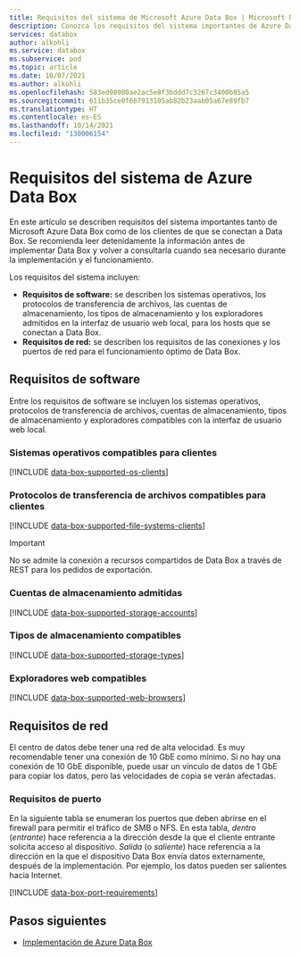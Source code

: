 ```yaml
---
title: Requisitos del sistema de Microsoft Azure Data Box | Microsoft Docs
description: Conozca los requisitos del sistema importantes de Azure Data Box y de los clientes que se conectan a Data Box.
services: databox
author: alkohli
ms.service: databox
ms.subservice: pod
ms.topic: article
ms.date: 10/07/2021
ms.author: alkohli
ms.openlocfilehash: 583ed98980ae2ac5e8f3bddd7c3267c3400b85a5
ms.sourcegitcommit: 611b35ce0f667913105ab82b23aab05a67e89fb7
ms.translationtype: HT
ms.contentlocale: es-ES
ms.lasthandoff: 10/14/2021
ms.locfileid: "130006154"
---
```

# <a name="azure-data-box-system-requirements"></a>Requisitos del sistema de Azure Data Box

En este artículo se describen requisitos del sistema importantes tanto de Microsoft Azure Data Box como de los clientes de que se conectan a Data Box. Se recomienda leer detenidamente la información antes de implementar Data Box y volver a consultarla cuando sea necesario durante la implementación y el funcionamiento.

Los requisitos del sistema incluyen:

* **Requisitos de software:** se describen los sistemas operativos, los protocolos de transferencia de archivos, las cuentas de almacenamiento, los tipos de almacenamiento y los exploradores admitidos en la interfaz de usuario web local, para los hosts que se conectan a Data Box.
* **Requisitos de red:** se describen los requisitos de las conexiones y los puertos de red para el funcionamiento óptimo de Data Box.


## <a name="software-requirements"></a>Requisitos de software

Entre los requisitos de software se incluyen los sistemas operativos, protocolos de transferencia de archivos, cuentas de almacenamiento, tipos de almacenamiento y exploradores compatibles con la interfaz de usuario web local.

### <a name="supported-operating-systems-for-clients"></a>Sistemas operativos compatibles para clientes

[!INCLUDE [data-box-supported-os-clients](../../includes/data-box-supported-os-clients.md)]


### <a name="supported-file-transfer-protocols-for-clients"></a>Protocolos de transferencia de archivos compatibles para clientes

[!INCLUDE [data-box-supported-file-systems-clients](../../includes/data-box-supported-file-systems-clients.md)]

> [!IMPORTANT] 
> No se admite la conexión a recursos compartidos de Data Box a través de REST para los pedidos de exportación.

### <a name="supported-storage-accounts"></a>Cuentas de almacenamiento admitidas

[!INCLUDE [data-box-supported-storage-accounts](../../includes/data-box-supported-storage-accounts.md)]

### <a name="supported-storage-types"></a>Tipos de almacenamiento compatibles

[!INCLUDE [data-box-supported-storage-types](../../includes/data-box-supported-storage-types.md)]

### <a name="supported-web-browsers"></a>Exploradores web compatibles

[!INCLUDE [data-box-supported-web-browsers](../../includes/data-box-supported-web-browsers.md)]

## <a name="networking-requirements"></a>Requisitos de red

El centro de datos debe tener una red de alta velocidad. Es muy recomendable tener una conexión de 10 GbE como mínimo. Si no hay una conexión de 10 GbE disponible, puede usar un vínculo de datos de 1 GbE para copiar los datos, pero las velocidades de copia se verán afectadas.

### <a name="port-requirements"></a>Requisitos de puerto

En la siguiente tabla se enumeran los puertos que deben abrirse en el firewall para permitir el tráfico de SMB o NFS. En esta tabla, *dentro* (*entrante*) hace referencia a la dirección desde la que el cliente entrante solicita acceso al dispositivo. *Salida* (o *saliente*) hace referencia a la dirección en la que el dispositivo Data Box envía datos externamente, después de la implementación. Por ejemplo, los datos pueden ser salientes hacia Internet.

[!INCLUDE [data-box-port-requirements](../../includes/data-box-port-requirements.md)]


## <a name="next-steps"></a>Pasos siguientes

* [Implementación de Azure Data Box](data-box-deploy-ordered.md)
